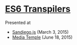 [ES6 Transpilers](https://georgemarshall.github.io/es6-transpilers/)
===============

Presented at

* [Sandiego.js](http://sandiegojs.org/) (March 3, 2015)
* [Media Temple](http://mediatemple.net/) (June 18, 2015)
